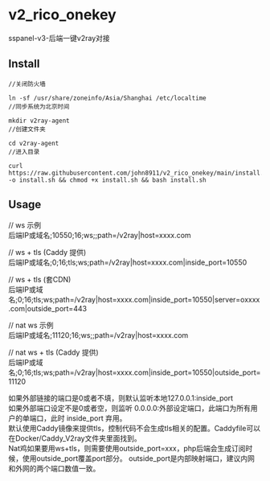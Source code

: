 # v2_rico_onekey
sspanel-v3-后端一键v2ray对接

## Install
```
//关闭防火墙

ln -sf /usr/share/zoneinfo/Asia/Shanghai /etc/localtime
//同步系统为北京时间

mkdir v2ray-agent    
//创建文件夹 

cd v2ray-agent    
//进入目录

curl https://raw.githubusercontent.com/john8911/v2_rico_onekey/main/install.sh -o install.sh && chmod +x install.sh && bash install.sh
```

## Usage
// ws 示例    
后端IP或域名;10550;16;ws;;path=/v2ray|host=xxxx.com

// ws + tls (Caddy 提供)    
后端IP或域名;0;16;tls;ws;path=/v2ray|host=xxxx.com|inside_port=10550

// ws + tls (套CDN)    
后端IP或域名;0;16;tls;ws;path=/v2ray|host=xxxx.com|inside_port=10550|server=oxxxx.com|outside_port=443



// nat ws 示例    
后端IP或域名;11120;16;ws;;path=/v2ray|host=xxxx.com

// nat ws + tls (Caddy 提供)    
后端IP或域名;0;16;tls;ws;path=/v2ray|host=xxxx.com|inside_port=10550|outside_port=11120

如果外部链接的端口是0或者不填，则默认监听本地127.0.0.1:inside_port    
如果外部端口设定不是0或者空，则监听 0.0.0.0:外部设定端口，此端口为所有用户的单端口，此时 inside_port 弃用。   
默认使用Caddy镜像来提供tls，控制代码不会生成tls相关的配置。Caddyfile可以在Docker/Caddy_V2ray文件夹里面找到。   
Nat鸡如果要用ws+tls，则需要使用outside_port=xxx，php后端会生成订阅时候，使用outside_port覆盖port部分。 outside_port是内部映射端口，建议内网和外网的两个端口数值一致。
